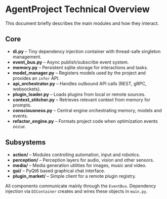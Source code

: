 # AgentProject Technical Overview

This document briefly describes the main modules and how they interact.

## Core
- **di.py** – Tiny dependency injection container with thread-safe singleton
  management.
- **event_bus.py** – Async publish/subscribe event system.
- **memory.py** – Persistent sqlite storage for interactions and tasks.
- **model_manager.py** – Registers models used by the project and provides an
  `infer` API.
- **api_orchestrator.py** – Handles outbound API calls (REST, gRPC, websockets).
- **plugin_loader.py** – Loads plugins from local or remote sources.
- **context_stitcher.py** – Retrieves relevant context from memory for prompts.
- **consciousness.py** – Central engine orchestrating memory, models and events.
- **refactor_engine.py** – Formats project code when optimization events occur.

## Subsystems
- **action/** – Modules controlling automation, input and robotics.
- **perception/** – Perception layers for audio, vision and other sensors.
- **media/** – Media generation utilities for images, music and video.
- **gui/** – PyQt6 based graphical chat interface.
- **plugin_market/** – Simple client for a remote plugin registry.

All components communicate mainly through the `EventBus`. Dependency injection
via `DIContainer` creates and wires these objects in `main.py`.
